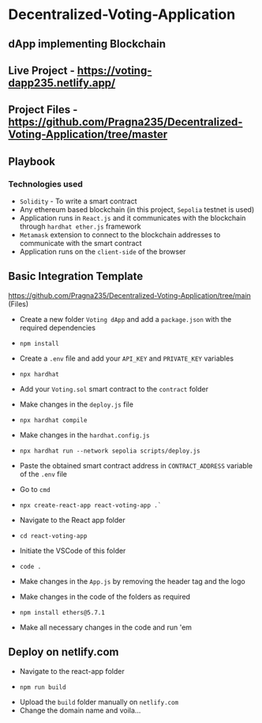 # Decentralized-Voting-Application

## dApp implementing Blockchain

## Live Project - https://voting-dapp235.netlify.app/

## Project Files - https://github.com/Pragna235/Decentralized-Voting-Application/tree/master

## Playbook

### Technologies used
 - `Solidity` - To write a smart contract
 - Any ethereum based blockchain (in this project, `Sepolia` testnet is used)
 - Application runs in `React.js` and it communicates with the blockchain through `hardhat ether.js` framework
 - `Metamask` extension to connect to the blockchain addresses to communicate with the smart contract
 - Application runs on the `client-side` of the browser

## Basic Integration Template

https://github.com/Pragna235/Decentralized-Voting-Application/tree/main (Files)

- Create a new folder `Voting dApp` and add a `package.json` with the required dependencies
-     npm install
- Create a `.env` file and add your `API_KEY` and `PRIVATE_KEY` variables
-     npx hardhat
- Add your `Voting.sol` smart contract to the `contract` folder
- Make changes in the `deploy.js` file
-     npx hardhat compile
- Make changes in the `hardhat.config.js`
-     npx hardhat run --network sepolia scripts/deploy.js
- Paste the obtained smart contract address in `CONTRACT_ADDRESS` variable of the `.env` file


- Go to `cmd`
-     npx create-react-app react-voting-app .`
- Navigate to the React app folder
-     cd react-voting-app
- Initiate the VSCode of this folder
-     code .
- Make changes in the `App.js` by removing the header tag and the logo
- Make changes in the code of the folders as required
-     npm install ethers@5.7.1
- Make all necessary changes in the code and run 'em

## Deploy on netlify.com
- Navigate to the react-app folder
-     npm run build
- Upload the `build` folder manually on `netlify.com`
- Change the domain name and voila...
